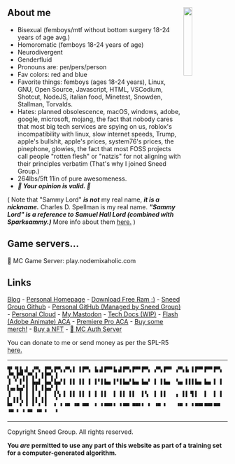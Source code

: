 ## About me <img src="pompom.jpg" width="20%" align="right">

* Bisexual (femboys/mtf without bottom surgery 18-24 years of age avg.)
* Homoromatic (femboys 18-24 years of age)
* Neurodivergent
* Genderfluid
* Pronouns are: per/pers/person
* Fav colors: red and blue
* Favorite things: femboys (ages 18-24 years), Linux, GNU, Open Source, Javascript, HTML, VSCodium, Shotcut, NodeJS, italian food, Minetest, Snowden, Stallman, Torvalds.
* Hates: planned obsolescence, macOS, windows, adobe, google, microsoft, mojang, the fact that nobody cares that most big tech services are spying on us, roblox's incompatibility with linux, slow internet speeds, Trump, apple's bullshit, apple's prices, system76's prices, the pinephone, glowies, the fact that most FOSS projects call people "rotten flesh" or "natzis" for not aligning with their principles verbatim (That's why I joined Sneed Group.)
* 264lbs/5ft 11in of pure awesomeness.
* ***💖 Your opinion is valid. 💖***

( Note that "Sammy Lord" ***is not*** my real name, ***it is a nickname.*** Charles D. Spellman is my real name. ***"Sammy Lord" is a reference to Samuel Hall Lord (combined with Sparksammy.)*** More info about them [here.](https://en.wikipedia.org/wiki/Samuel_Hall_Lord) )

## Game servers...

🍎 MC Game Server:
play.nodemixaholic.com

## Links
[Blog](/blog) - [Personal Homepage](/homepage) - [Download Free Ram ;)](/download-free-ram) - [Sneed Group Github](https://github.com/Sneed-Group) - [Personal GitHub (Managed by Sneed Group)](https://github.com/orgs/sammy-lord/) - [Personal Cloud](https://cloud.sparksammy.com) - [My Mastodon](https://skrt.social/@sparksammy) - [Tech Docs (WIP)](/tech-docs) - [Flash (Adobe Animate) ACA](/flashcert.pdf) - [Premiere Pro ACA](/ppcert.pdf) - [Buy some merch!](https://0xclthz.myspreadshop.com/) - [Buy a NFT](https://marketplace.mintable.com/profile/nodemixaholic) - [🔐 MC Auth Server](https://mcauth.nodemixaholic.com)

You can donate to me or send money as per the SPL-R5 [here.](https://coindrop.to/sneed-group)

---
```text
▜▘▝▌▙▗▌ ▞▀▖ ▛▀▖▛▀▖▞▀▖▌ ▌▛▀▖ ▙▗▌▛▀▘▙▗▌▛▀▖▛▀▘▛▀▖ ▞▀▖▛▀▘ ▞▀▖▙ ▌▛▀▘▛▀▘▛▀▖ ▞▀▖▛▀▖▞▀▖▌ ▌▛▀▖▐ 
▐ ▝ ▌▘▌ ▙▄▌ ▙▄▘▙▄▘▌ ▌▌ ▌▌ ▌ ▌▘▌▙▄ ▌▘▌▙▄▘▙▄ ▙▄▘ ▌ ▌▙▄  ▚▄ ▌▌▌▙▄ ▙▄ ▌ ▌ ▌▄▖▙▄▘▌ ▌▌ ▌▙▄▘▐ 
▐   ▌ ▌ ▌ ▌ ▌  ▌▚ ▌ ▌▌ ▌▌ ▌ ▌ ▌▌  ▌ ▌▌ ▌▌  ▌▚  ▌ ▌▌   ▖ ▌▌▝▌▌  ▌  ▌ ▌ ▌ ▌▌▚ ▌ ▌▌ ▌▌  ▝ 
▀▘  ▘ ▘ ▘ ▘ ▘  ▘ ▘▝▀ ▝▀ ▀▀  ▘ ▘▀▀▘▘ ▘▀▀ ▀▀▘▘ ▘ ▝▀ ▘   ▝▀ ▘ ▘▀▀▘▀▀▘▀▀  ▝▀ ▘ ▘▝▀ ▝▀ ▘  ▝ 
```
---

Copyright Sneed Group. All rights reserved. 


**You *are* permitted to use any part of this website as part of a training set for a computer-generated algorithm.**

